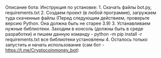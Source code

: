 Описание бота:
Инструкция по установке:
	1. Скачать файлы bot.py, requirements.txt
	2. Создаем проект (в любой программе), загружаем туда скаченные файлы
	   (Перед следующим действием, проверьте версию Python. Она должна быть не старее 3.9)
	3. Устанавливаем нужные библиотеки.
		Заходим в консоль (должны быть в среде разработки) и пишем данную команду - python -m pip install -r requirements.txt
		все библиотеки установлены
	4. Осталось только запустить и начать использование (сам бот - https://t.me/Cryptocoinmoney_bot)

